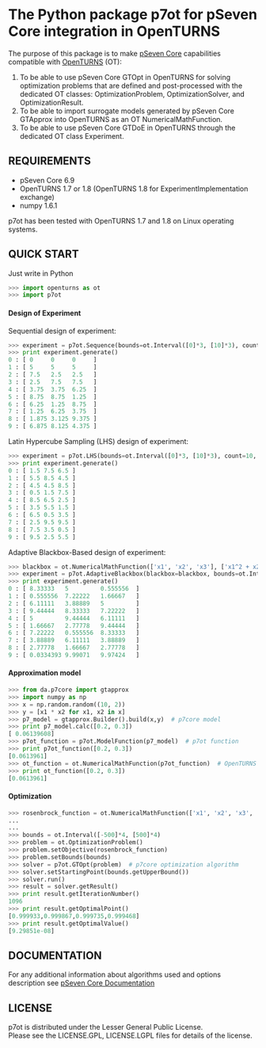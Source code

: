 The Python package p7ot for pSeven Core integration in OpenTURNS
===========================================================

The purpose of this package is to make [pSeven Core](https://www.datadvance.net/product/pseven-core/)
capabilities compatible with [OpenTURNS](http://openturns.org) (OT):

1.  To be able to use pSeven Core GTOpt in OpenTURNS for solving optimization problems
    that are defined and post-processed with the dedicated OT classes:
    OptimizationProblem, OptimizationSolver, and OptimizationResult.
2.  To be able to import surrogate models generated by pSeven Core GTApprox into
    OpenTURNS as an OT NumericalMathFunction.
3.  To be able to use pSeven Core GTDoE in OpenTURNS through the dedicated
    OT class Experiment.


REQUIREMENTS
------------

*   pSeven Core 6.9
*   OpenTURNS 1.7 or 1.8 (OpenTURNS 1.8 for ExperimentImplementation exchange)
*   numpy 1.6.1

p7ot has been tested with OpenTURNS 1.7 and 1.8 on Linux operating systems.


QUICK START
-----------

Just write in Python

```python
>>> import openturns as ot
>>> import p7ot
```

#### Design of Experiment
Sequential design of experiment:
```python
>>> experiment = p7ot.Sequence(bounds=ot.Interval([0]*3, [10]*3), count=10, technique="SobolSeq")
>>> print experiment.generate()
0 : [ 0     0     0     ]
1 : [ 5     5     5     ]
2 : [ 7.5   2.5   2.5   ]
3 : [ 2.5   7.5   7.5   ]
4 : [ 3.75  3.75  6.25  ]
5 : [ 8.75  8.75  1.25  ]
6 : [ 6.25  1.25  8.75  ]
7 : [ 1.25  6.25  3.75  ]
8 : [ 1.875 3.125 9.375 ]
9 : [ 6.875 8.125 4.375 ]
```
Latin Hypercube Sampling (LHS) design of experiment:
```python
>>> experiment = p7ot.LHS(bounds=ot.Interval([0]*3, [10]*3), count=10, useOptimized=True)
>>> print experiment.generate()
0 : [ 1.5 7.5 6.5 ]
1 : [ 5.5 8.5 4.5 ]
2 : [ 4.5 4.5 8.5 ]
3 : [ 0.5 1.5 7.5 ]
4 : [ 8.5 6.5 2.5 ]
5 : [ 3.5 5.5 1.5 ]
6 : [ 6.5 0.5 3.5 ]
7 : [ 2.5 9.5 9.5 ]
8 : [ 7.5 3.5 0.5 ]
9 : [ 9.5 2.5 5.5 ]
```
Adaptive Blackbox-Based design of experiment:
```python
>>> blackbox = ot.NumericalMathFunction(['x1', 'x2', 'x3'], ['x1^2 + x2^2 + x3^2'])
>>> experiment = p7ot.AdaptiveBlackbox(blackbox=blackbox, bounds=ot.Interval([0]*3, [10]*3), count=10)
>>> print experiment.generate()
0 : [ 8.33333   5         0.555556  ]
1 : [ 0.555556  7.22222   1.66667   ]
2 : [ 6.11111   3.88889   5         ]
3 : [ 9.44444   8.33333   7.22222   ]
4 : [ 5         9.44444   6.11111   ]
5 : [ 1.66667   2.77778   9.44444   ]
6 : [ 7.22222   0.555556  8.33333   ]
7 : [ 3.88889   6.11111   3.88889   ]
8 : [ 2.77778   1.66667   2.77778   ]
9 : [ 0.0334393 9.99071   9.97424   ]
```

#### Approximation model
```python
>>> from da.p7core import gtapprox
>>> import numpy as np
>>> x = np.random.random((10, 2))
>>> y = [x1 * x2 for x1, x2 in x]
>>> p7_model = gtapprox.Builder().build(x,y)  # p7core model
>>> print p7_model.calc([0.2, 0.3])
[ 0.06139608]
>>> p7ot_function = p7ot.ModelFunction(p7_model)  # p7ot function
>>> print p7ot_function([0.2, 0.3])
[0.0613961]
>>> ot_function = ot.NumericalMathFunction(p7ot_function)  # OpenTURNS function
>>> print ot_function([0.2, 0.3])  
[0.0613961]
```

#### Optimization
```python
>>> rosenbrock_function = ot.NumericalMathFunction(['x1', 'x2', 'x3', 'x4'], ['100*(x4-x3^2)^2+(x3-1)^2+' +
...                                                                           '100*(x3-x2^2)^2+(x2-1)^2+' +
...                                                                           '100*(x2-x1^2)^2+(x1-1)^2'])
>>> bounds = ot.Interval([-500]*4, [500]*4)
>>> problem = ot.OptimizationProblem()
>>> problem.setObjective(rosenbrock_function)
>>> problem.setBounds(bounds)
>>> solver = p7ot.GTOpt(problem)  # p7core optimization algorithm
>>> solver.setStartingPoint(bounds.getUpperBound())
>>> solver.run()
>>> result = solver.getResult()
>>> print result.getIterationNumber()
1096
>>> print result.getOptimalPoint()
[0.999933,0.999867,0.999735,0.999468]
>>> print result.getOptimalValue()
[9.29851e-08]
```

DOCUMENTATION
-------------

For any additional information about algorithms used and options description see
[pSeven Core Documentation](www.datadvance.net/product/macros/manual)

LICENSE
-------

p7ot is distributed under the Lesser General Public License.  
Please see the LICENSE.GPL, LICENSE.LGPL files for details of the license.   
